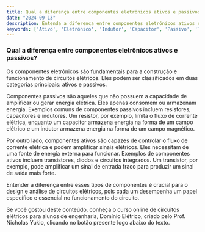 ```yaml
---
title: Qual a diferença entre componentes eletrônicos ativos e passivos?
date: "2024-09-13"
description: Entenda a diferença entre componentes eletrônicos ativos e passivos no contexto de circuitos elétricos.
keywords: ['Ativo', 'Eletrônico', 'Indutor', 'Capacitor', 'Passivo', 'Transformador', 'Tensão']
---
```


### Qual a diferença entre componentes eletrônicos ativos e passivos?

Os componentes eletrônicos são fundamentais para a construção e funcionamento de circuitos elétricos. Eles podem ser classificados em duas categorias principais: ativos e passivos. 

Componentes passivos são aqueles que não possuem a capacidade de amplificar ou gerar energia elétrica. Eles apenas consomem ou armazenam energia. Exemplos comuns de componentes passivos incluem resistores, capacitores e indutores. Um resistor, por exemplo, limita o fluxo de corrente elétrica, enquanto um capacitor armazena energia na forma de um campo elétrico e um indutor armazena energia na forma de um campo magnético.

Por outro lado, componentes ativos são capazes de controlar o fluxo de corrente elétrica e podem amplificar sinais elétricos. Eles necessitam de uma fonte de energia externa para funcionar. Exemplos de componentes ativos incluem transistores, diodos e circuitos integrados. Um transistor, por exemplo, pode amplificar um sinal de entrada fraco para produzir um sinal de saída mais forte.

Entender a diferença entre esses tipos de componentes é crucial para o design e análise de circuitos elétricos, pois cada um desempenha um papel específico e essencial no funcionamento do circuito.

Se você gostou deste conteúdo, conheça o curso online de circuitos elétricos para alunos de engenharia, Domínio Elétrico, criado pelo Prof. Nicholas Yukio, clicando no botão presente logo abaixo do texto.